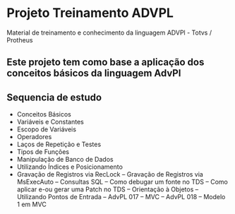 # Projeto Treinamento ADVPL
Material de treinamento e conhecimento da linguagem ADVPl - Totvs / Protheus

## Este projeto tem como base a aplicação dos conceitos básicos da linguagem AdvPl


## Sequencia de estudo

 - Conceitos Básicos
 - Variáveis e Constantes
 - Escopo de Variáveis
 - Operadores
 - Laços de Repetição e Testes
 - Tipos de Funções
 - Manipulação de Banco de Dados
 - Utilizando Índices e Posicionamento
 - Gravação de Registros via RecLock
 – Gravação de Registros via MsExecAuto
 – Consultas SQL
 – Como debugar um fonte no TDS
 – Como aplicar e-ou gerar uma Patch no TDS
 – Orientação à Objetos
 – Utilizando Pontos de Entrada
 – AdvPL 017 – MVC
 – AdvPL 018 – Modelo 1 em MVC
